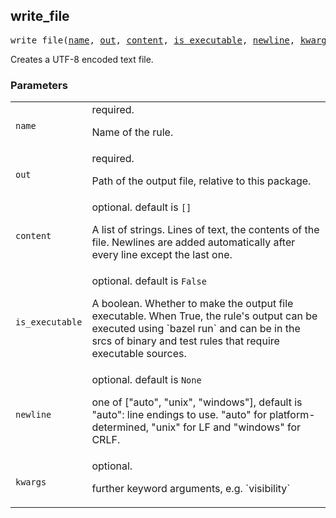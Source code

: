 ## write_file

<pre>
write_file(<a href="#write_file-name">name</a>, <a href="#write_file-out">out</a>, <a href="#write_file-content">content</a>, <a href="#write_file-is_executable">is_executable</a>, <a href="#write_file-newline">newline</a>, <a href="#write_file-kwargs">kwargs</a>)
</pre>

Creates a UTF-8 encoded text file.

### Parameters

<table class="params-table">
  <colgroup>
    <col class="col-param" />
    <col class="col-description" />
  </colgroup>
  <tbody>
    <tr id="write_file-name">
      <td><code>name</code></td>
      <td>
        required.
        <p>
          Name of the rule.
        </p>
      </td>
    </tr>
    <tr id="write_file-out">
      <td><code>out</code></td>
      <td>
        required.
        <p>
          Path of the output file, relative to this package.
        </p>
      </td>
    </tr>
    <tr id="write_file-content">
      <td><code>content</code></td>
      <td>
        optional. default is <code>[]</code>
        <p>
          A list of strings. Lines of text, the contents of the file.
    Newlines are added automatically after every line except the last one.
        </p>
      </td>
    </tr>
    <tr id="write_file-is_executable">
      <td><code>is_executable</code></td>
      <td>
        optional. default is <code>False</code>
        <p>
          A boolean. Whether to make the output file executable.
    When True, the rule's output can be executed using `bazel run` and can
    be in the srcs of binary and test rules that require executable
    sources.
        </p>
      </td>
    </tr>
    <tr id="write_file-newline">
      <td><code>newline</code></td>
      <td>
        optional. default is <code>None</code>
        <p>
          one of ["auto", "unix", "windows"], default is "auto": line
    endings to use. "auto" for platform-determined, "unix" for LF and
    "windows" for CRLF.
        </p>
      </td>
    </tr>
    <tr id="write_file-kwargs">
      <td><code>kwargs</code></td>
      <td>
        optional.
        <p>
          further keyword arguments, e.g. `visibility`
        </p>
      </td>
    </tr>
  </tbody>
</table>


